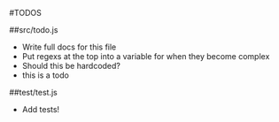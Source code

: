 #TODOS

##src/todo.js
- Write full docs for this file
- Put regexs at the top into a variable for when they become complex
- Should this be hardcoded?
- this is a todo

##test/test.js
- Add tests!

